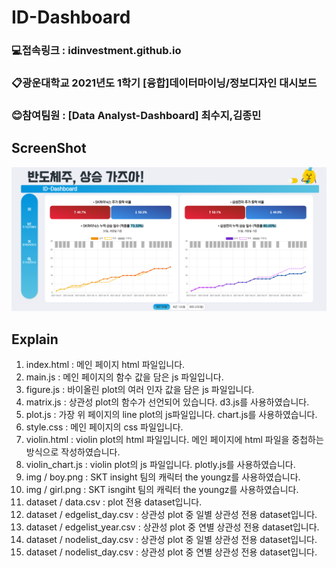 # ID-Dashboard
### 💻접속링크 : idinvestment.github.io
### 📋광운대학교 2021년도 1학기 [융합]데이터마이닝/정보디자인 대시보드 
### 😊참여팀원 : [Data Analyst-Dashboard] 최수지,김종민 

## ScreenShot
  <img src="/screenshot.png">
  
## Explain
1. index.html : 메인 페이지 html 파일입니다.
2. main.js : 메인 페이지의 함수 값을 담은 js 파일입니다.
3. figure.js : 바이올린 plot의 여러 인자 값을 담은 js 파일입니다.
4. matrix.js : 상관성 plot의 함수가 선언되어 있습니다. d3.js를 사용하였습니다.
5. plot.js : 가장 위 페이지의 line plot의 js파일입니다. chart.js를 사용하였습니다.
6. style.css : 메인 페이지의 css 파일입니다.
7. violin.html : violin plot의 html 파일입니다. 메인 페이지에 html 파일을 중첩하는 방식으로 작성하였습니다.
8. violin_chart.js : violin plot의 js 파일입니다. plotly.js를 사용하였습니다.
9. img / boy.png : SKT insight 팀의 캐릭터 the youngz를 사용하였습니다.
10. img / girl.png : SKT isngiht 팀의 캐릭터 the youngz를 사용하였습니다.
11. dataset / data.csv : plot 전용 dataset입니다.
12. dataset / edgelist_day.csv : 상관성 plot 중 일별 상관성 전용 dataset입니다.
13. dataset / edgelist_year.csv : 상관성 plot 중 연별 상관성 전용 dataset입니다.
14. dataset / nodelist_day.csv : 상관성 plot 중 일별 상관성 전용 dataset입니다.
15. dataset / nodelist_day.csv : 상관성 plot 중 연별 상관성 전용 dataset입니다.
